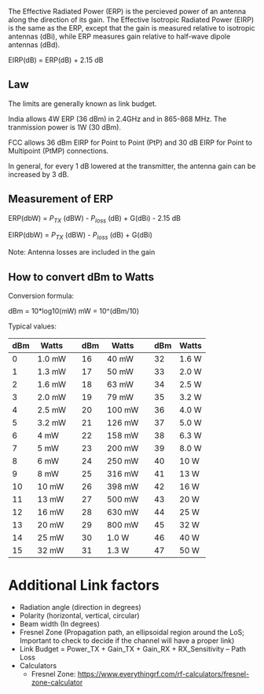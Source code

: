The Effective Radiated Power (ERP) is the percieved power of an antenna along the direction of its gain. The Effective Isotropic Radiated Power (EIRP) is the same as the ERP, except that the gain is measured relative to isotropic antennas (dBi), while ERP measures gain relative to half-wave dipole antennas (dBd).

EIRP(dB) = ERP(dB) + 2.15 dB

## Law
The limits are generally known as link budget.

India allows 4W ERP (36 dBm) in 2.4GHz and in 865-868 MHz.
The tranmission power is 1W (30 dBm).

FCC allows 36 dBm EIRP for Point to Point (PtP) and 30 dB EIRP for Point to Multipoint (PtMP) connections.

In general, for every 1 dB lowered at the transmitter, the antenna gain can be increased by 3 dB.
## Measurement of ERP
ERP(dbW) = $P_{TX}$ (dBW) - $P_{loss}$ (dB) + G(dBi) - 2.15 dB

EIRP(dbW) = $P_{TX}$ (dBW) - $P_{loss}$ (dB) + G(dBi)

Note: Antenna losses are included in the gain

## How to convert dBm to Watts
Conversion formula:

dBm = 10*log10(mW) mW = 10^(dBm/10)

Typical values:

| dBm                    |                     Watts  |   |                     dBm |                     Watts  |   |                     dBm |                     Watts |
|------------------------|----------------------------|---|-------------------------|----------------------------|---|-------------------------|---------------------------|
|                     0  |                     1.0 mW |   |                     16  |                     40 mW  |   |                     32  |                     1.6 W |
|                     1  |                     1.3 mW |   |                     17  |                     50 mW  |   |                     33  |                     2.0 W |
|                     2  |                     1.6 mW |   |                     18  |                     63 mW  |   |                     34  |                     2.5 W |
|                     3  |                     2.0 mW |   |                     19  |                     79 mW  |   |                     35  |                     3.2 W |
|                     4  |                     2.5 mW |   |                     20  |                     100 mW |   |                     36  |                     4.0 W |
|                     5  |                     3.2 mW |   |                     21  |                     126 mW |   |                     37  |                     5.0 W |
|                     6  |                     4 mW   |   |                     22  |                     158 mW |   |                     38  |                     6.3 W |
|                     7  |                     5 mW   |   |                     23  |                     200 mW |   |                     39  |                     8.0 W |
|                     8  |                     6 mW   |   |                     24  |                     250 mW |   |                     40  |                     10 W  |
|                     9  |                     8 mW   |   |                     25  |                     316 mW |   |                     41  |                     13 W  |
|                     10 |                     10 mW  |   |                     26  |                     398 mW |   |                     42  |                     16 W  |
|                     11 |                     13 mW  |   |                     27  |                     500 mW |   |                     43  |                     20 W  |
|                     12 |                     16 mW  |   |                     28  |                     630 mW |   |                     44  |                     25 W  |
|                     13 |                     20 mW  |   |                     29  |                     800 mW |   |                     45  |                     32 W  |
|                     14 |                     25 mW  |   |                     30  |                     1.0 W  |   |                     46  |                     40 W  |
|                     15 |                     32 mW  |   |                     31  |                     1.3 W  |   |                     47  |                     50 W  |

# Additional Link factors
- Radiation angle (direction in degrees)
- Polarity (horizontal, vertical, circular)
- Beam width (In degrees)
- Fresnel Zone (Propagation path, an ellipsoidal region around the LoS; Important to check to decide if the channel will have a proper link)
- Link Budget = Power_TX + Gain_TX + Gain_RX + RX_Sensitivity – Path Loss
- Calculators
  - Fresnel Zone: https://www.everythingrf.com/rf-calculators/fresnel-zone-calculator
